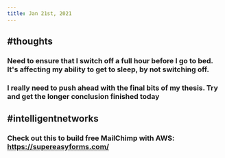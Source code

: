 ```yaml
---
title: Jan 21st, 2021
---
```


## #thoughts
### Need to ensure that I switch off a full hour before I go to bed. It's affecting my ability to get to sleep, by not switching off.
### I really need to push ahead with the final bits of my thesis. Try and get the longer conclusion finished today
## #intelligentnetworks
### Check out this to build free MailChimp with AWS: https://supereasyforms.com/
###
